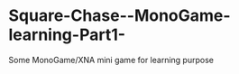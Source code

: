 Square-Chase--MonoGame-learning-Part1-
======================================

Some MonoGame/XNA mini game for learning purpose
